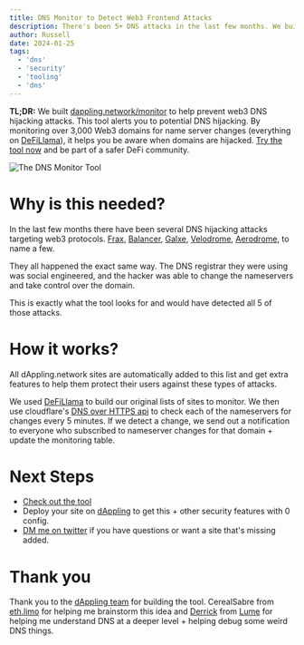 ```yaml
---
title: DNS Monitor to Detect Web3 Frontend Attacks
description: There's been 5+ DNS attacks in the last few months. We built a tool to help protect users. 
author: Russell
date: 2024-01-25
tags:
  - 'dns'
  - 'security'
  - 'tooling'
  - 'dns'
---
```

**TL;DR:** We built [dappling.network/monitor](https://dappling.network/monitor) to help prevent web3 DNS hijacking attacks. This tool alerts you to potential DNS hijacking. By monitoring over 3,000 Web3 domains for name server changes (everything on [DeFiLlama](https://defillama.com)), it helps you be aware when domains are hijacked. [Try the tool now](https://dappling.network/monitor) and be part of a safer DeFi community.

![The DNS Monitor Tool](/images/dns-monitor/monitor-demo.png)

# Why is this needed? 
In the last few months there have been several DNS hijacking attacks targeting web3 protocols. [Frax](x.com/fraxfinance/status/1719497560543658073?s=20), [Balancer]( https://twitter.com/Balancer/status/1704281611326357567), [Galxe]( https://twitter.com/galxe/status/1710305141016944654), [Velodrome]( https://twitter.com/VelodromeFi/status/1730040745736683679), [Aerodrome](https://x.com/aerodromefi/status/1736780326070870072?s=20), to name a few. 

They all happened the exact same way. The DNS registrar they were using was social engineered, and the hacker was able to change the nameservers and take control over the domain.

This is exactly what the tool looks for and would have detected all 5 of those attacks. 

# How it works?
All dAppling.network sites are automatically added to this list and get extra features to help them protect their users against these types of attacks.

We used [DeFiLlama](https://defillama.com) to build our original lists of sites to monitor. We then use cloudflare's [DNS over HTTPS api](https://developers.cloudflare.com/1.1.1.1/encryption/dns-over-https/) to check each of the nameservers for changes every 5 minutes. If we detect a change, we send out a notification to everyone who subscribed to nameserver changes for that domain + update the monitoring table. 

# Next Steps
* [Check out the tool](https://dappling.network/monitor)
* Deploy your site on [dAppling](https://dappling.network) to get this + other security features with 0 config. 
* [DM me on twitter](https://twitter.com/0xbookland) if you have questions or want a site that's missing added.  

# Thank you
Thank you to the [dAppling team](https://dappling.network) for building the tool. CerealSabre from [eth.limo](https://twitter.com/eth_limo) for helping me brainstorm this idea and [Derrick](https://twitter.com/pcfreak30) from [Lume](https://twitter.com/LumeWeb3) for helping me understand DNS at a deeper level + helping debug some weird DNS things. 